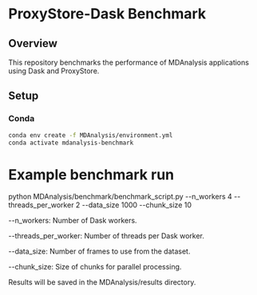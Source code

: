 # ProxyStore-Dask Benchmark

## Overview

This repository benchmarks the performance of MDAnalysis applications using Dask and ProxyStore.

## Setup

### Conda

```bash
conda env create -f MDAnalysis/environment.yml
conda activate mdanalysis-benchmark
```
# Example benchmark run
python MDAnalysis/benchmark/benchmark_script.py --n_workers 4 --threads_per_worker 2 --data_size 1000 --chunk_size 10

--n_workers: Number of Dask workers.

--threads_per_worker: Number of threads per Dask worker.

--data_size: Number of frames to use from the dataset.

--chunk_size: Size of chunks for parallel processing.

Results will be saved in the MDAnalysis/results directory.
